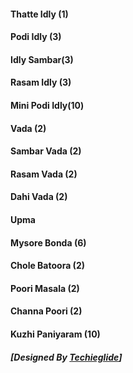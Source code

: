 #### Thatte Idly (1) 
#### Podi Idly (3) 
#### Idly Sambar(3) 
#### Rasam Idly (3) 
#### Mini Podi Idly(10) 
#### Vada (2) 
#### Sambar Vada (2) 
#### Rasam Vada (2) 
#### Dahi Vada (2) 
#### Upma 
#### Mysore Bonda (6) 
#### Chole Batoora (2) 
#### Poori Masala (2) 
#### Channa Poori (2) 
#### Kuzhi Paniyaram (10) 
##### [Designed By [Techieglide](https://web.archive.org/web/20220926135807/https://www.techieglide.com/)]
